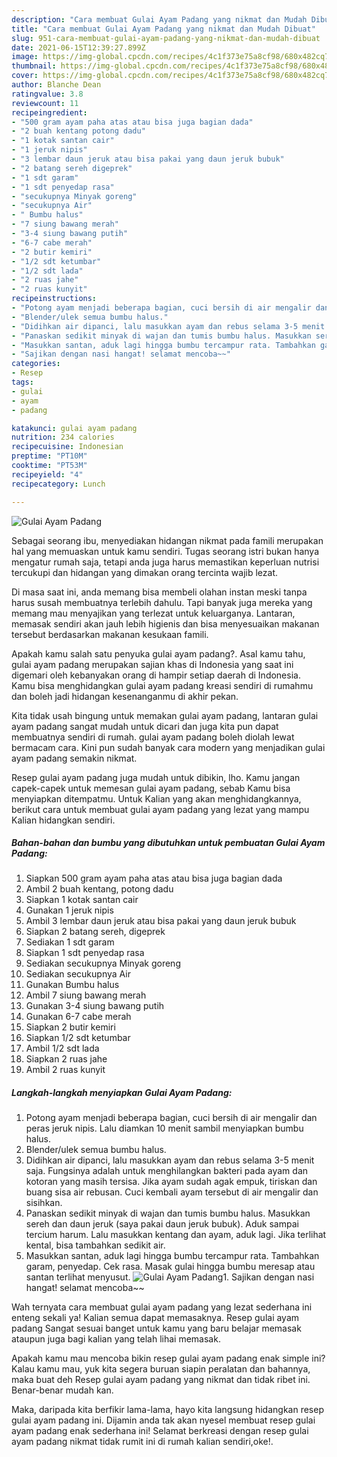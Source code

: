 ```yaml
---
description: "Cara membuat Gulai Ayam Padang yang nikmat dan Mudah Dibuat"
title: "Cara membuat Gulai Ayam Padang yang nikmat dan Mudah Dibuat"
slug: 951-cara-membuat-gulai-ayam-padang-yang-nikmat-dan-mudah-dibuat
date: 2021-06-15T12:39:27.899Z
image: https://img-global.cpcdn.com/recipes/4c1f373e75a8cf98/680x482cq70/gulai-ayam-padang-foto-resep-utama.jpg
thumbnail: https://img-global.cpcdn.com/recipes/4c1f373e75a8cf98/680x482cq70/gulai-ayam-padang-foto-resep-utama.jpg
cover: https://img-global.cpcdn.com/recipes/4c1f373e75a8cf98/680x482cq70/gulai-ayam-padang-foto-resep-utama.jpg
author: Blanche Dean
ratingvalue: 3.8
reviewcount: 11
recipeingredient:
- "500 gram ayam paha atas atau bisa juga bagian dada"
- "2 buah kentang potong dadu"
- "1 kotak santan cair"
- "1 jeruk nipis"
- "3 lembar daun jeruk atau bisa pakai yang daun jeruk bubuk"
- "2 batang sereh digeprek"
- "1 sdt garam"
- "1 sdt penyedap rasa"
- "secukupnya Minyak goreng"
- "secukupnya Air"
- " Bumbu halus"
- "7 siung bawang merah"
- "3-4 siung bawang putih"
- "6-7 cabe merah"
- "2 butir kemiri"
- "1/2 sdt ketumbar"
- "1/2 sdt lada"
- "2 ruas jahe"
- "2 ruas kunyit"
recipeinstructions:
- "Potong ayam menjadi beberapa bagian, cuci bersih di air mengalir dan peras jeruk nipis. Lalu diamkan 10 menit sambil menyiapkan bumbu halus."
- "Blender/ulek semua bumbu halus."
- "Didihkan air dipanci, lalu masukkan ayam dan rebus selama 3-5 menit saja. Fungsinya adalah untuk menghilangkan bakteri pada ayam dan kotoran yang masih tersisa. Jika ayam sudah agak empuk, tiriskan dan buang sisa air rebusan. Cuci kembali ayam tersebut di air mengalir dan sisihkan."
- "Panaskan sedikit minyak di wajan dan tumis bumbu halus. Masukkan sereh dan daun jeruk (saya pakai daun jeruk bubuk). Aduk sampai tercium harum. Lalu masukkan kentang dan ayam, aduk lagi. Jika terlihat kental, bisa tambahkan sedikit air."
- "Masukkan santan, aduk lagi hingga bumbu tercampur rata. Tambahkan garam, penyedap. Cek rasa. Masak gulai hingga bumbu meresap atau santan terlihat menyusut."
- "Sajikan dengan nasi hangat! selamat mencoba~~"
categories:
- Resep
tags:
- gulai
- ayam
- padang

katakunci: gulai ayam padang 
nutrition: 234 calories
recipecuisine: Indonesian
preptime: "PT10M"
cooktime: "PT53M"
recipeyield: "4"
recipecategory: Lunch

---
```



![Gulai Ayam Padang](https://img-global.cpcdn.com/recipes/4c1f373e75a8cf98/680x482cq70/gulai-ayam-padang-foto-resep-utama.jpg)

Sebagai seorang ibu, menyediakan hidangan nikmat pada famili merupakan hal yang memuaskan untuk kamu sendiri. Tugas seorang istri bukan hanya mengatur rumah saja, tetapi anda juga harus memastikan keperluan nutrisi tercukupi dan hidangan yang dimakan orang tercinta wajib lezat.

Di masa  saat ini, anda memang bisa membeli olahan instan meski tanpa harus susah membuatnya terlebih dahulu. Tapi banyak juga mereka yang memang mau menyajikan yang terlezat untuk keluarganya. Lantaran, memasak sendiri akan jauh lebih higienis dan bisa menyesuaikan makanan tersebut berdasarkan makanan kesukaan famili. 



Apakah kamu salah satu penyuka gulai ayam padang?. Asal kamu tahu, gulai ayam padang merupakan sajian khas di Indonesia yang saat ini digemari oleh kebanyakan orang di hampir setiap daerah di Indonesia. Kamu bisa menghidangkan gulai ayam padang kreasi sendiri di rumahmu dan boleh jadi hidangan kesenanganmu di akhir pekan.

Kita tidak usah bingung untuk memakan gulai ayam padang, lantaran gulai ayam padang sangat mudah untuk dicari dan juga kita pun dapat membuatnya sendiri di rumah. gulai ayam padang boleh diolah lewat bermacam cara. Kini pun sudah banyak cara modern yang menjadikan gulai ayam padang semakin nikmat.

Resep gulai ayam padang juga mudah untuk dibikin, lho. Kamu jangan capek-capek untuk memesan gulai ayam padang, sebab Kamu bisa menyiapkan ditempatmu. Untuk Kalian yang akan menghidangkannya, berikut cara untuk membuat gulai ayam padang yang lezat yang mampu Kalian hidangkan sendiri.

<!--inarticleads1-->

##### Bahan-bahan dan bumbu yang dibutuhkan untuk pembuatan Gulai Ayam Padang:

1. Siapkan 500 gram ayam paha atas atau bisa juga bagian dada
1. Ambil 2 buah kentang, potong dadu
1. Siapkan 1 kotak santan cair
1. Gunakan 1 jeruk nipis
1. Ambil 3 lembar daun jeruk atau bisa pakai yang daun jeruk bubuk
1. Siapkan 2 batang sereh, digeprek
1. Sediakan 1 sdt garam
1. Siapkan 1 sdt penyedap rasa
1. Sediakan secukupnya Minyak goreng
1. Sediakan secukupnya Air
1. Gunakan  Bumbu halus
1. Ambil 7 siung bawang merah
1. Gunakan 3-4 siung bawang putih
1. Gunakan 6-7 cabe merah
1. Siapkan 2 butir kemiri
1. Siapkan 1/2 sdt ketumbar
1. Ambil 1/2 sdt lada
1. Siapkan 2 ruas jahe
1. Ambil 2 ruas kunyit




<!--inarticleads2-->

##### Langkah-langkah menyiapkan Gulai Ayam Padang:

1. Potong ayam menjadi beberapa bagian, cuci bersih di air mengalir dan peras jeruk nipis. Lalu diamkan 10 menit sambil menyiapkan bumbu halus.
1. Blender/ulek semua bumbu halus.
1. Didihkan air dipanci, lalu masukkan ayam dan rebus selama 3-5 menit saja. Fungsinya adalah untuk menghilangkan bakteri pada ayam dan kotoran yang masih tersisa. Jika ayam sudah agak empuk, tiriskan dan buang sisa air rebusan. Cuci kembali ayam tersebut di air mengalir dan sisihkan.
1. Panaskan sedikit minyak di wajan dan tumis bumbu halus. Masukkan sereh dan daun jeruk (saya pakai daun jeruk bubuk). Aduk sampai tercium harum. Lalu masukkan kentang dan ayam, aduk lagi. Jika terlihat kental, bisa tambahkan sedikit air.
1. Masukkan santan, aduk lagi hingga bumbu tercampur rata. Tambahkan garam, penyedap. Cek rasa. Masak gulai hingga bumbu meresap atau santan terlihat menyusut.
<img src="//assets-global.cpcdn.com/assets/icons/button_play-2c75c40dde080a61004c1f40b05d8f140eaff45d7e9e6481dc71c63d2e7c4909.png" alt="Gulai Ayam Padang">1. Sajikan dengan nasi hangat! selamat mencoba~~




Wah ternyata cara membuat gulai ayam padang yang lezat sederhana ini enteng sekali ya! Kalian semua dapat memasaknya. Resep gulai ayam padang Sangat sesuai banget untuk kamu yang baru belajar memasak ataupun juga bagi kalian yang telah lihai memasak.

Apakah kamu mau mencoba bikin resep gulai ayam padang enak simple ini? Kalau kamu mau, yuk kita segera buruan siapin peralatan dan bahannya, maka buat deh Resep gulai ayam padang yang nikmat dan tidak ribet ini. Benar-benar mudah kan. 

Maka, daripada kita berfikir lama-lama, hayo kita langsung hidangkan resep gulai ayam padang ini. Dijamin anda tak akan nyesel membuat resep gulai ayam padang enak sederhana ini! Selamat berkreasi dengan resep gulai ayam padang nikmat tidak rumit ini di rumah kalian sendiri,oke!.

